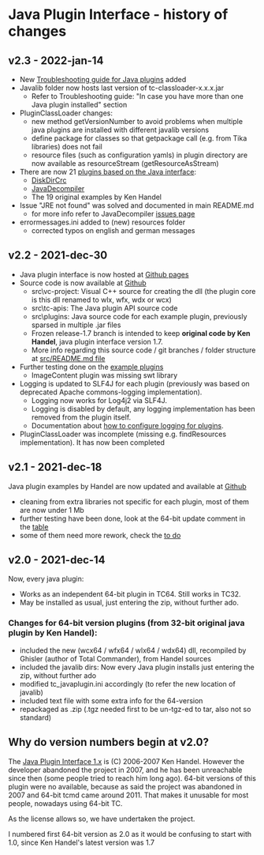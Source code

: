 Java Plugin Interface - history of changes
==========================================

v2.3 - 2022-jan-14
------------------

- New [Troubleshooting guide for Java plugins](https://moisescastellano.github.io/tcmd-java-plugin/troubleshooting) added
- Javalib folder now hosts last version of tc-classloader-x.x.x.jar 
  - Refer to Troubleshooting guide: "In case you have more than one Java plugin installed" section
- PluginClassLoader changes:
  - new method getVersionNumber to avoid problems when multiple java plugins are installed with different javalib versions
  - define package for classes so that getpackage call (e.g. from Tika libraries) does not fail
  - resource files (such as configuration yamls) in plugin directory are now available as resourceStream (getResourceAsStream)
- There are now 21 [plugins based on the Java interface](https://moisescastellano.github.io/tcmd-java-plugin/examples_64bit):
	- [DiskDirCrc](https://github.com/moisescastellano/diskdircrc-tcplugin)
	- [JavaDecompiler](https://github.com/moisescastellano/javadecompiler-tcplugin)
	- The 19 original examples by Ken Handel
- Issue "JRE not found" was solved and documented in main README.md
  - for more info refer to JavaDecompiler [issues page](https://github.com/moisescastellano/javadecompiler-tcplugin/issues/1)
- errormessages.ini added to (new) resources folder
  - corrected typos on english and german messages

v2.2 - 2021-dec-30
------------------

- Java plugin interface is now hosted at [Github pages](https://moisescastellano.github.io/tcmd-java-plugin/)
- Source code is now available at [Github](https://github.com/moisescastellano/tcmd-java-plugin)
  - src\vc-project: Visual C++ source for creating the dll (the plugin core is this dll renamed to wlx, wfx, wdx or wcx)
  - src\tc-apis: The Java plugin API source code
  - src\plugins: Java source code for each example plugin, previously sparsed in multiple .jar files
  - Frozen release-1.7 branch is intended to keep **original code by Ken Handel**, java plugin interface version 1.7.
  - More info regarding this source code / git branches / folder structure at [src/README.md file](src/README.md)
- Further testing done on the [example plugins](https://moisescastellano.github.io/tcmd-java-plugin/examples_64bit)
  - ImageContent plugin was missing swt library
- Logging is updated to SLF4J for each plugin (previously was based on deprecated Apache commons-logging implementation).
  - Logging now works for Log4j2 via SLF4J.
  - Logging is disabled by default, any logging implementation has been removed from the plugin itself.
  - Documentation about [how to configure logging for plugins](https://github.com/moisescastellano/tcmd-java-plugin/blob/main/logging.md).
- PluginClassLoader was incomplete (missing e.g. findResources implementation). It has now been completed

v2.1 - 2021-dec-18
------------------

Java plugin examples by Handel are now updated and available at [Github](https://moisescastellano.github.io/tcmd-java-plugin/examples_64bit)
- cleaning from extra libraries not specific for each plugin, most of them are now under 1 Mb
- further testing have been done, look at the 64-bit update comment in the [table](https://moisescastellano.github.io/tcmd-java-plugin/examples_64bit)
- some of them need more rework, check the [to do](https://github.com/moisescastellano/tcmd-java-plugin/blob/main/to-do.md)

v2.0 - 2021-dec-14
------------------

Now, every java plugin:
- Works as an independent 64-bit plugin in TC64. Still works in TC32.
- May be installed as usual, just entering the zip, without further ado.

### Changes for 64-bit version plugins (from 32-bit original java plugin by Ken Handel):
- included the new (wcx64 / wfx64 / wlx64 / wdx64) dll, recompiled by Ghisler (author of Total Commander), from Handel sources
- included the javalib dirs: Now every Java plugin installs just entering the zip, without further ado
- modified tc_javaplugin.ini accordingly (to refer the new location of javalib)
- included text file with some extra info for the 64-version
- repackaged as .zip (.tgz needed first to be un-tgz-ed to tar, also not so standard)

Why do version numbers begin at v2.0?
--------------------------------

The [Java Plugin Interface 1.x](http://totalcmd.net/plugring/tc_java.html) is (C) 2006-2007 Ken Handel. However the developer abandoned the project in 2007, and he has been unreachable since then (some people tried to reach him long ago). 64-bit versions of this plugin were no available, because as said the project was abandoned in 2007 and 64-bit tcmd came around 2011. That makes it unusable for most people, nowadays using 64-bit TC.

As the license allows so, we have undertaken the project.

I numbered first 64-bit version as 2.0 as it would be confusing to start with 1.0, since Ken Handel's latest version was 1.7
